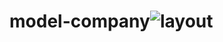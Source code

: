 # model-company![layout](https://user-images.githubusercontent.com/83923244/171039671-17d2eccb-fb7e-4a75-a66f-9d257ee81569.jpg)
